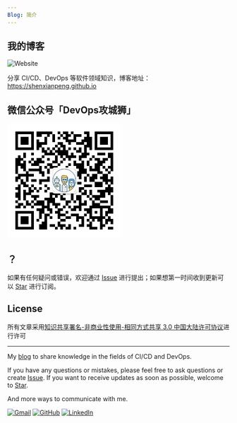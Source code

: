 ```yaml
---
Blog: 简介
---
```


## 我的博客

![Website](https://img.shields.io/website?url=https%3A%2F%2Fshenxianpeng.github.io%2F)

分享 CI/CD、DevOps 等软件领域知识，博客地址：https://shenxianpeng.github.io

## 微信公众号「DevOps攻城狮」

![欢迎扫码关注](about/index/qrcode.jpg)

## ？

如果有任何疑问或错误，欢迎通过 [Issue](https://github.com/shenxianpeng/blog/issues) 进行提出；如果想第一时间收到更新可以 [Star](https://github.com/shenxianpeng/blog/) 进行订阅。

## License

所有文章采用[知识共享署名-非商业性使用-相同方式共享 3.0 中国大陆许可协议](https://creativecommons.org/licenses/by-nc-sa/3.0/cn/)进行许可

---

My [blog](https://shenxianpeng.github.io/) to share knowledge in the fields of CI/CD and DevOps.

If you have any questions or mistakes, please feel free to ask questions or create [Issue](https://github.com/shenxianpeng/blog/issues). If you want to receive updates as soon as possible, welcome to [Star](https://github.com/shenxianpeng/blog).

And more ways to communicate with me.

<a href="mailto:xianpeng.shen@gmail.com"><img alt="Gmail" title="Gmail" height="32" width="32" src="https://raw.githubusercontent.com/shenxianpeng/shenxianpeng-old/master/assets/gmail.svg"></a>
<a href="https://github.com/shenxianpeng"><img alt="GitHub" title="GitHub" height="32" width="32" src="https://raw.githubusercontent.com/shenxianpeng/shenxianpeng-old/master/assets/github.svg"></a>
<a href="https://www.linkedin.com/in/xianpeng-shen/"><img alt="LinkedIn" title="LinkedIn" height="32" width="32" src="https://raw.githubusercontent.com/shenxianpeng/shenxianpeng-old/master/assets/linkedin.svg"></a>
